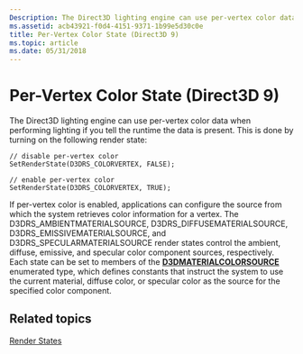 ```yaml
---
Description: The Direct3D lighting engine can use per-vertex color data when performing lighting if you tell the runtime the data is present.
ms.assetid: acb43921-f0d4-4151-9371-1b99e5d30c0e
title: Per-Vertex Color State (Direct3D 9)
ms.topic: article
ms.date: 05/31/2018
---
```


# Per-Vertex Color State (Direct3D 9)

The Direct3D lighting engine can use per-vertex color data when performing lighting if you tell the runtime the data is present. This is done by turning on the following render state:


```
// disable per-vertex color
SetRenderState(D3DRS_COLORVERTEX, FALSE);

// enable per-vertex color
SetRenderState(D3DRS_COLORVERTEX, TRUE);
```



If per-vertex color is enabled, applications can configure the source from which the system retrieves color information for a vertex. The D3DRS\_AMBIENTMATERIALSOURCE, D3DRS\_DIFFUSEMATERIALSOURCE, D3DRS\_EMISSIVEMATERIALSOURCE, and D3DRS\_SPECULARMATERIALSOURCE render states control the ambient, diffuse, emissive, and specular color component sources, respectively. Each state can be set to members of the [**D3DMATERIALCOLORSOURCE**](https://msdn.microsoft.com/library/Bb172572(v=VS.85).aspx) enumerated type, which defines constants that instruct the system to use the current material, diffuse color, or specular color as the source for the specified color component.

## Related topics

<dl> <dt>

[Render States](render-states.md)
</dt> </dl>

 

 



